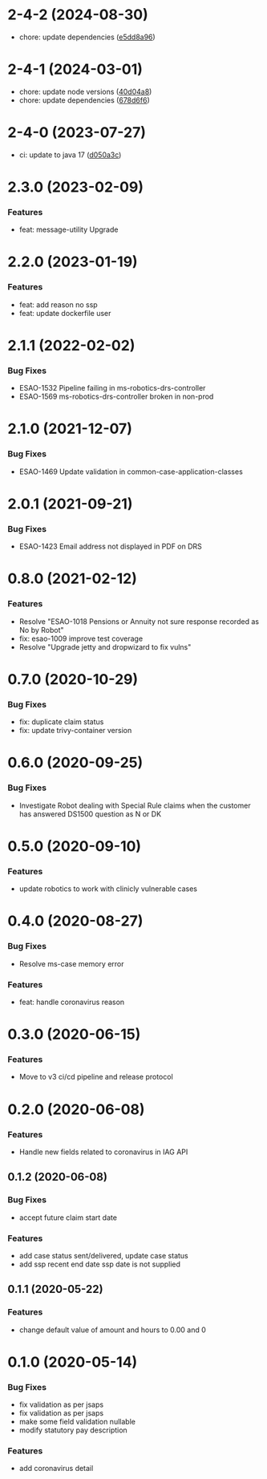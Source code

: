 <a name="2-4-2"></a>
# 2-4-2 (2024-08-30)

*  chore: update dependencies ([e5dd8a96](https://gitlab.com/dwp/health/ns-esa/components/ms-robotics-drs-controller/-/commit/e5dd8a96))

<a name="2-4-1"></a>
# 2-4-1 (2024-03-01)

*  chore: update node versions ([40d04a8](https://gitlab.com/dwp/health/ns-esa/components/ms-robotics-drs-controller/-/commit/40d04a8))
*  chore: update dependencies ([678d6f6](https://gitlab.com/dwp/health/ns-esa/components/ms-robotics-drs-controller/-/commit/678d6f6))

<a name="2-4-0"></a>
# 2-4-0 (2023-07-27)

* ci: update to java 17 ([d050a3c](https://gitlab.com/dwp/health/ns-esa/components/ms-robotics-drs-controller/-/commit/d050a3c))

<a name="2.3.0"></a>
# 2.3.0 (2023-02-09)

### Features
* feat: message-utility Upgrade

<a name="2.2.0"></a>
# 2.2.0 (2023-01-19)

### Features
* feat: add reason no ssp
* feat: update dockerfile user

<a name="2.1.1"></a>
# 2.1.1 (2022-02-02)

### Bug Fixes
* ESAO-1532 Pipeline failing in ms-robotics-drs-controller
* ESAO-1569 ms-robotics-drs-controller broken in non-prod


<a name="2.1.0"></a>
# 2.1.0 (2021-12-07)

### Bug Fixes
* ESAO-1469 Update validation in common-case-application-classes


<a name="2.0.1"></a>
# 2.0.1 (2021-09-21)

### Bug Fixes
* ESAO-1423	Email address not displayed in PDF on DRS


<a name="0.8.0"></a>
# 0.8.0 (2021-02-12)

### Features
* Resolve "ESAO-1018 Pensions or Annuity not sure response recorded as No by Robot"
* fix: esao-1009 improve test coverage
* Resolve "Upgrade jetty and dropwizard to fix vulns"


<a name="0.7.0"></a>
# 0.7.0 (2020-10-29)

### Bug Fixes
* fix: duplicate claim status
* fix: update trivy-container version


<a name="0.6.0"></a>
# 0.6.0 (2020-09-25)

### Bug Fixes
* Investigate Robot dealing with Special Rule claims when the customer has answered DS1500 question as N or DK


<a name="0.5.0"></a>
# 0.5.0 (2020-09-10)

### Features
* update robotics to work with clinicly vulnerable cases


<a name="0.4.0"></a>
# 0.4.0 (2020-08-27)

### Bug Fixes
*  Resolve ms-case memory error

### Features
* feat: handle coronavirus reason


<a name="0.3.0"></a>
# 0.3.0 (2020-06-15)

### Features
* Move to v3 ci/cd pipeline and release protocol 


<a name="0.2.0"></a>
# 0.2.0 (2020-06-08)

### Features
* Handle new fields related to coronavirus in IAG API


<a name="0.1.2"></a>
## 0.1.2 (2020-06-08)

### Bug Fixes
* accept future claim start date 

### Features
* add case status sent/delivered, update case status 
* add ssp recent end date ssp date is not supplied 


<a name="0.1.1"></a>
## 0.1.1 (2020-05-22)

### Features
* change default value of amount and hours to 0.00 and 0 


<a name="0.1.0"></a>
# 0.1.0 (2020-05-14)

### Bug Fixes
* fix validation as per jsaps 
* fix validation as per jsaps 
* make some field validation nullable 
* modify statutory pay description 

### Features
* add coronavirus detail 
